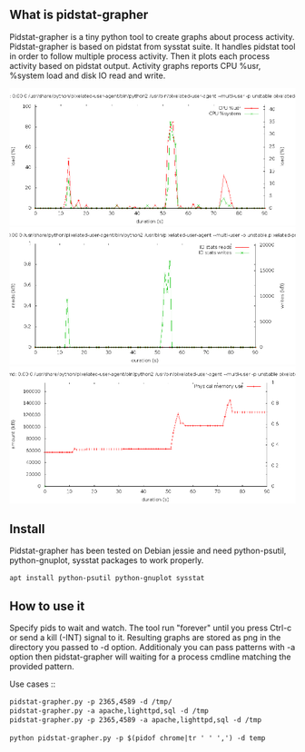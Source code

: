 What is pidstat-grapher
-----------------------

Pidstat-grapher is a tiny python tool to create graphs about process activity.
Pidstat-grapher is based on pidstat from sysstat suite. It handles pidstat tool
in order to follow multiple process activity. Then it plots each process activity
based on pidstat output. Activity graphs reports CPU %usr, %system load and disk IO
read and write.

![Alt text](contrib/example-images/cpu.png?raw=true "CPU")
![Alt text](contrib/example-images/io.png?raw=true "IO")
![Alt text](contrib/example-images/mem.png?raw=true "MEM")



Install
-------

Pidstat-grapher has been tested on Debian jessie and need python-psutil, python-gnuplot, sysstat
packages to work properly.

    apt install python-psutil python-gnuplot sysstat

How to use it
-------------

Specify pids to wait and watch. The tool run "forever" until you press Ctrl-c or
send a kill (-INT) signal to it. Resulting graphs are stored as png in the directory
you passed to -d option. Additionaly you can pass patterns with -a
option then pidstat-grapher will waiting for a process cmdline matching the provided pattern.

Use cases ::

    pidstat-grapher.py -p 2365,4589 -d /tmp/
    pidstat-grapher.py -a apache,lighttpd,sql -d /tmp
    pidstat-grapher.py -p 2365,4589 -a apache,lighttpd,sql -d /tmp

    python pidstat-grapher.py -p $(pidof chrome|tr ' ' ',') -d temp
